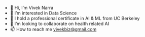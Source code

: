 - 👋 Hi, I’m Vivek Narra
- 👀 I’m interested in Data Science
- 🌱 I hold a professional certificate in AI & ML from UC Berkeley
- 💞️ I’m looking to collaborate on health related AI
- 📫 How to reach me vivekbiz@gmail.com

<!---
vnavanee/vnavanee is a ✨ special ✨ repository because its `README.md` (this file) appears on your GitHub profile.
You can click the Preview link to take a look at your changes.
--->
